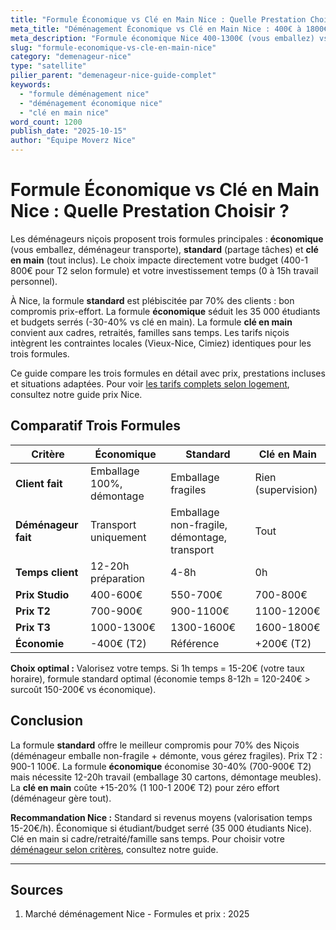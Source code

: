 ```yaml
---
title: "Formule Économique vs Clé en Main Nice : Quelle Prestation Choisir ?"
meta_title: "Déménagement Économique vs Clé en Main Nice : 400€ à 1800€"
meta_description: "Formule économique Nice 400-1300€ (vous emballez) vs clé en main 700-1800€ (tout inclus). Comparatif T2 : 750€ vs 1150€ (+400€). Guide choix."
slug: "formule-economique-vs-cle-en-main-nice"
category: "demenageur-nice"
type: "satellite"
pilier_parent: "demenageur-nice-guide-complet"
keywords:
  - "formule déménagement nice"
  - "déménagement économique nice"
  - "clé en main nice"
word_count: 1200
publish_date: "2025-10-15"
author: "Équipe Moverz Nice"
---
```


# Formule Économique vs Clé en Main Nice : Quelle Prestation Choisir ?

Les déménageurs niçois proposent trois formules principales : **économique** (vous emballez, déménageur transporte), **standard** (partage tâches) et **clé en main** (tout inclus). Le choix impacte directement votre budget (400-1 800€ pour T2 selon formule) et votre investissement temps (0 à 15h travail personnel).

À Nice, la formule **standard** est plébiscitée par 70% des clients : bon compromis prix-effort. La formule **économique** séduit les 35 000 étudiants et budgets serrés (-30-40% vs clé en main). La formule **clé en main** convient aux cadres, retraités, familles sans temps. Les tarifs niçois intègrent les contraintes locales (Vieux-Nice, Cimiez) identiques pour les trois formules.

Ce guide compare les trois formules en détail avec prix, prestations incluses et situations adaptées. Pour voir [les tarifs complets selon logement](/blog/demenageur-nice/prix-demenageur-nice-2025), consultez notre guide prix Nice.

## Comparatif Trois Formules

| Critère | Économique | Standard | Clé en Main |
|---------|------------|----------|-------------|
| **Client fait** | Emballage 100%, démontage | Emballage fragiles | Rien (supervision) |
| **Déménageur fait** | Transport uniquement | Emballage non-fragile, démontage, transport | Tout |
| **Temps client** | 12-20h préparation | 4-8h | 0h |
| **Prix Studio** | 400-600€ | 550-700€ | 700-800€ |
| **Prix T2** | 700-900€ | 900-1100€ | 1100-1200€ |
| **Prix T3** | 1000-1300€ | 1300-1600€ | 1600-1800€ |
| **Économie** | -400€ (T2) | Référence | +200€ (T2) |

**Choix optimal :** Valorisez votre temps. Si 1h temps = 15-20€ (votre taux horaire), formule standard optimal (économie temps 8-12h = 120-240€ > surcoût 150-200€ vs économique).

## Conclusion

La formule **standard** offre le meilleur compromis pour 70% des Niçois (déménageur emballe non-fragile + démonte, vous gérez fragiles). Prix T2 : 900-1 100€. La formule **économique** économise 30-40% (700-900€ T2) mais nécessite 12-20h travail (emballage 30 cartons, démontage meubles). La **clé en main** coûte +15-20% (1 100-1 200€ T2) pour zéro effort (déménageur gère tout).

**Recommandation Nice :** Standard si revenus moyens (valorisation temps 15-20€/h). Économique si étudiant/budget serré (35 000 étudiants Nice). Clé en main si cadre/retraité/famille sans temps. Pour choisir votre [déménageur selon critères](/blog/demenageur-nice/choisir-demenageur-nice-criteres), consultez notre guide.

---

## Sources

1. Marché déménagement Nice - Formules et prix : 2025


